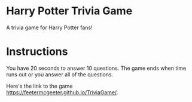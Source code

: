 # Harry Potter Trivia Game

A trivia game for Harry Potter fans!  

# Instructions
You have 20 seconds to answer 10 questions.  The game ends when time runs out or you answer all of the questions.


Here's the link to the game
<br>
https://feetermcgeeter.github.io/TriviaGame/.
